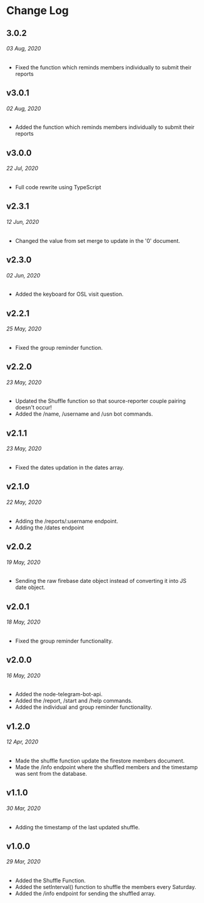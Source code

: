 # Change Log

## 3.0.2

###### _03 Aug, 2020_

- Fixed the function which reminds members individually to submit their reports

## v3.0.1

###### _02 Aug, 2020_

- Added the function which reminds members individually to submit their reports

## v3.0.0

###### _22 Jul, 2020_

- Full code rewrite using TypeScript

## v2.3.1

###### _12 Jun, 2020_

- Changed the value from set merge to update in the '0' document.

## v2.3.0

###### _02 Jun, 2020_

- Added the keyboard for OSL visit question.

## v2.2.1

###### _25 May, 2020_

- Fixed the group reminder function.

## v2.2.0

###### _23 May, 2020_

- Updated the Shuffle function so that source-reporter couple pairing doesn't occur!
- Added the /name, /username and /usn bot commands.

## v2.1.1

###### _23 May, 2020_

- Fixed the dates updation in the dates array.

## v2.1.0

###### _22 May, 2020_

- Adding the /reports/:username endpoint.
- Adding the /dates endpoint

## v2.0.2

###### _19 May, 2020_

- Sending the raw firebase date object instead of converting it into JS date object.

## v2.0.1

###### _18 May, 2020_

- Fixed the group reminder functionality.

## v2.0.0

###### _16 May, 2020_

- Added the node-telegram-bot-api.
- Added the /report, /start and /help commands.
- Added the individual and group reminder functionality.

## v1.2.0

###### _12 Apr, 2020_

- Made the shuffle function update the firestore members document.
- Made the /info endpoint where the shuffled members and the timestamp was sent from the database.

## v1.1.0

###### _30 Mar, 2020_

- Adding the timestamp of the last updated shuffle.

## v1.0.0

###### _29 Mar, 2020_

- Added the Shuffle Function.
- Added the setInterval() function to shuffle the members every Saturday.
- Added the /info endpoint for sending the shuffled array.
